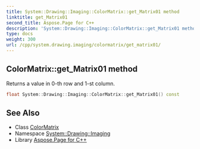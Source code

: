 ```yaml
---
title: System::Drawing::Imaging::ColorMatrix::get_Matrix01 method
linktitle: get_Matrix01
second_title: Aspose.Page for C++
description: 'System::Drawing::Imaging::ColorMatrix::get_Matrix01 method. Returns a value in 0-th row and 1-st column in C++.'
type: docs
weight: 300
url: /cpp/system.drawing.imaging/colormatrix/get_matrix01/
---
```

## ColorMatrix::get_Matrix01 method


Returns a value in 0-th row and 1-st column.

```cpp
float System::Drawing::Imaging::ColorMatrix::get_Matrix01() const
```

## See Also

* Class [ColorMatrix](../)
* Namespace [System::Drawing::Imaging](../../)
* Library [Aspose.Page for C++](../../../)
